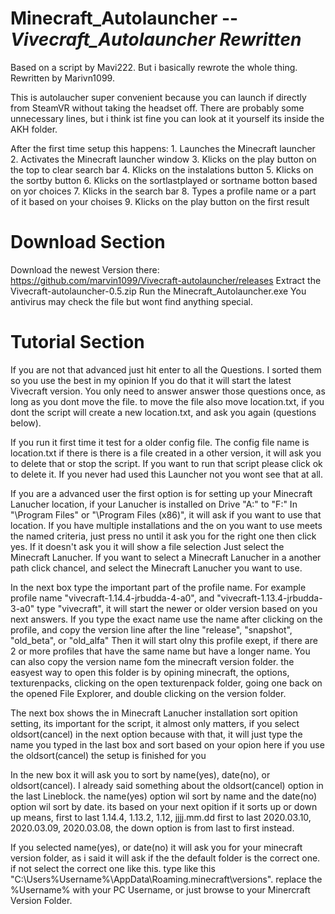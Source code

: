 # Minecraft_Autolauncher -- *Vivecraft_Autolauncher Rewritten*
Based on a script by Mavi222.
But i basically rewrote the whole thing.
	Rewritten by Marivn1099.

This is autolaucher super convenient because you can launch if directly from SteamVR without taking the headset off.
There are probably some unnecessary lines, 
but i think ist fine you can look at it yourself its inside the AKH folder.

After the first time setup this happens:
	1. Launches the Minecraft launcher
	2. Activates the Minecraft launcher window
	3. Klicks on the play button on the top to clear search bar
	4. Klicks on the instalations button
	5. Klicks on the sortby button
	6. Klicks on the sortlastplayed or sortname botton based on yor choices
	7. Klicks in the search bar
	8. Types a profile name or a part of it based on your choises 
	9. Klicks on the play button on the first result

# Download Section

Download the newest Version there:
	https://github.com/marvin1099/Vivecraft-autolauncher/releases
Extract the Vivecraft-autolauncher-0.5.zip
Run the Minecraft_Autolauncher.exe
You antivirus may check the file but wont find anything special.

# Tutorial Section

If you are not that advanced just hit enter to all the Questions.
I sorted them so you use the best in my opinion
If you do that it will start the latest Vivecraft version.
You only need to answer answer those questions once,
as long as you dont move the file.
to move the file also move location.txt,
if you dont the script will create a new location.txt,
and ask you again (questions below).


If you run it first time it test for a older config file.
The config file name is location.txt 
if there is there is a file created in a other version,
it will ask you to delete that or stop the script.
If you want to run that script please click ok to delete it.
If you never had used this Launcher not you wont see that at all.


If you are a advanced user the first option is for setting up your Minecraft Lanucher location,
if your Lanucher is installed on Drive "A:\" to "F:\" In "\Program Files" or "\Program Files (x86)",
it will ask if you want to use that location.
If you have multiple installations and the on you want to use meets the named criteria,
just press no until it ask you for the right one then click yes.
If it doesn't ask you it will show a file selection Just select the Minecraft Lanucher.
If you want to select a Minecraft Lanucher in a another path click chancel,
and select the Minecraft Lanucher you want to use.


In the next box type the important part of the profile name.
For example profile name "vivecraft-1.14.4-jrbudda-4-a0",
and "vivecraft-1.13.4-jrbudda-3-a0" type "vivecraft",
it will start the newer or older version based on you next answers.
If you type the exact name use the name after clicking on the profile,
and copy the version line after the line "release", "snapshot", "old_beta", or "old_alfa"
Then it will start olny this profile exept,
if there are 2 or more profiles that have the same name but have a longer name.
You can also copy the version name fom the minecraft version folder.
the easyest way to open this folder is by opining minecraft, the options, texturenpacks,
clicking on the open texturenpack folder, going one back on the opened File Explorer,
and double clicking on the version folder.



The next box shows the in Minecraft Lanucher installation sort opition setting,
its important for the script, it almost only matters,
if you select oldsort(cancel) in the next option because with that,
it will just type the name you typed in the last box and sort based on your opion here
if you use the oldsort(cancel) the setup is finished for you


In the new box it will ask you to sort by name(yes), date(no), or oldsort(cancel).
I already said something about the oldsort(cancel) option in the last Lineblock.
the name(yes) option wil sort by name and the date(no) option wil sort by date.
its based on your next opition if it sorts up or down up means,
	     first to last 1.14.4, 1.13.2, 1.12,
jjjj.mm.dd   first to last 2020.03.10, 2020.03.09, 2020.03.08,
the down option is from last to first instead.


If you selected name(yes), or date(no) it will ask you for your minecraft version folder,
as i said it will ask if the the default folder is the correct one.
if not select the correct one like this.
type like this "C:\Users\%Username%\AppData\Roaming\.minecraft\versions".
replace the %Username% with your PC Username,
or just browse to your Minercraft Version Folder.
